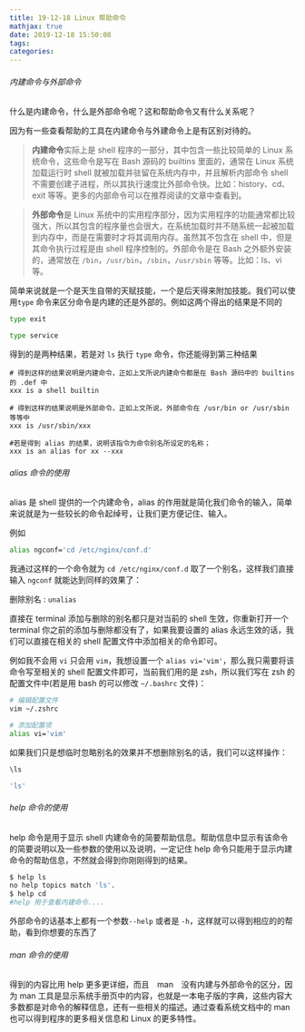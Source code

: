 ```yaml
---
title: 19-12-18 Linux 帮助命令
mathjax: true
date: 2019-12-18 15:50:08
tags:
categories:
---
```


###### 内建命令与外部命令

什么是内建命令，什么是外部命令呢？这和帮助命令又有什么关系呢？

因为有一些查看帮助的工具在内建命令与外建命令上是有区别对待的。

> **内建命令**实际上是 shell 程序的一部分，其中包含一些比较简单的 Linux 系统命令，这些命令是写在 Bash 源码的 builtins 里面的，通常在 Linux 系统加载运行时 shell 就被加载并驻留在系统内存中，并且解析内部命令 shell 不需要创建子进程，所以其执行速度比外部命令快。比如：history、cd、exit 等等。更多的内部命令可以在推荐阅读的文章中查看到。

> **外部命令**是 Linux 系统中的实用程序部分，因为实用程序的功能通常都比较强大，所以其包含的程序量也会很大，在系统加载时并不随系统一起被加载到内存中，而是在需要时才将其调用内存。虽然其不包含在 shell 中，但是其命令执行过程是由 shell 程序控制的。外部命令是在 Bash 之外额外安装的，通常放在 `/bin`，`/usr/bin`，`/sbin`，`/usr/sbin` 等等。比如：ls、vi等。

简单来说就是一个是天生自带的天赋技能，一个是后天得来附加技能。我们可以使用`type` 命令来区分命令是内建的还是外部的。例如这两个得出的结果是不同的

```bash
type exit

type service
```

得到的是两种结果，若是对 `ls` 执行 `type` 命令，你还能得到第三种结果

```
# 得到这样的结果说明是内建命令，正如上文所说内建命令都是在 Bash 源码中的 builtins 的 .def 中
xxx is a shell builtin

# 得到这样的结果说明是外部命令，正如上文所说，外部命令在 /usr/bin or /usr/sbin 等等中
xxx is /usr/sbin/xxx

#若是得到 alias 的结果，说明该指令为命令别名所设定的名称；
xxx is an alias for xx --xxx
```



<!--more-->

###### alias 命令的使用

alias 是 shell 提供的一个内建命令，alias 的作用就是简化我们命令的输入，简单来说就是为一些较长的命令起绰号，让我们更方便记住、输入。

例如

```bash
alias ngconf='cd /etc/nginx/conf.d'
```

我通过这样的一个命令就为 `cd /etc/nginx/conf.d` 取了一个别名，这样我们直接输入 `ngconf` 就能达到同样的效果了：

删除别名 :  `unalias`

直接在 terminal 添加与删除的别名都只是对当前的 shell 生效，你重新打开一个 terminal 你之前的添加与删除都没有了，如果我要设置的 alias 永远生效的话，我们可以直接在相关的 shell 配置文件中添加相关的命令即可。

例如我不会用 `vi` 只会用 `vim`，我想设置一个 `alias vi='vim'`，那么我只需要将该命令写至相关的 shell 配置文件即可，当前我们用的是 zsh，所以我们写在 zsh 的配置文件中(若是用 bash 的可以修改 `~/.bashrc` 文件)：

```bash
# 编辑配置文件
vim ~/.zshrc

# 添加配置项
alias vi='vim'
```

如果我们只是想临时忽略别名的效果并不想删除别名的话，我们可以这样操作：

```bash
\ls

'ls'
```

###### help 命令的使用

 help 命令是用于显示 shell 内建命令的简要帮助信息。帮助信息中显示有该命令的简要说明以及一些参数的使用以及说明，一定记住 help 命令只能用于显示内建命令的帮助信息，不然就会得到你刚刚得到的结果。

```bash
$ help ls 
no help topics match 'ls'.
$ help cd
#help 用于查看内建命令....
```

外部命令的话基本上都有一个参数`--help` 或者是 `-h`，这样就可以得到相应的的帮助，看到你想要的东西了

###### man 命令的使用

得到的内容比用 help 更多更详细，而且　man　没有内建与外部命令的区分，因为 man 工具是显示系统手册页中的内容，也就是一本电子版的字典，这些内容大多数都是对命令的解释信息，还有一些相关的描述。通过查看系统文档中的 man 也可以得到程序的更多相关信息和 Linux 的更多特性。